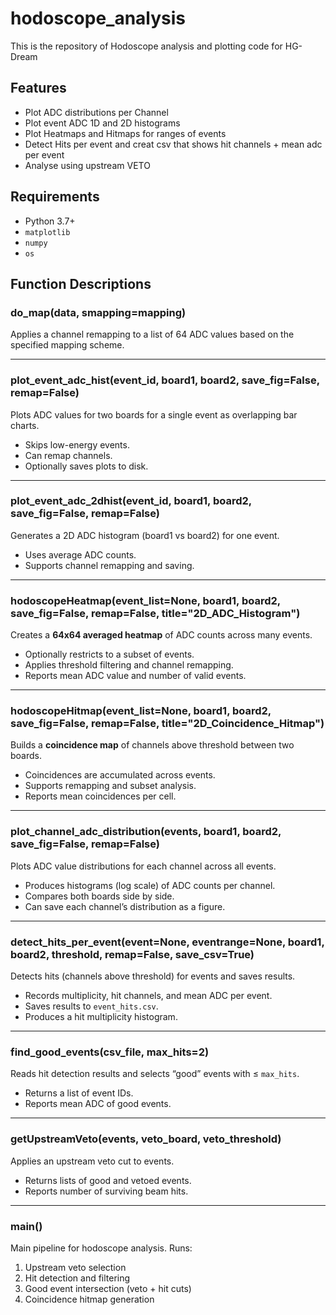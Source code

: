 # hodoscope_analysis
This is the repository of Hodoscope analysis and plotting code for HG-Dream 
## Features

- Plot ADC distributions per Channel
- Plot event ADC 1D and 2D histograms
- Plot Heatmaps and Hitmaps for ranges of events
- Detect Hits per event and creat csv that shows hit channels + mean adc per event
- Analyse using upstream VETO 
## Requirements

- Python 3.7+
- `matplotlib`
- `numpy`
- `os`
## Function Descriptions

### do_map(data, smapping=mapping)
Applies a channel remapping to a list of 64 ADC values based on the specified mapping scheme.

---

### plot_event_adc_hist(event_id, board1, board2, save_fig=False, remap=False)
Plots ADC values for two boards for a single event as overlapping bar charts.  
- Skips low-energy events.  
- Can remap channels.  
- Optionally saves plots to disk.

---

### plot_event_adc_2dhist(event_id, board1, board2, save_fig=False, remap=False)
Generates a 2D ADC histogram (board1 vs board2) for one event.  
- Uses average ADC counts.  
- Supports channel remapping and saving.

---

### hodoscopeHeatmap(event_list=None, board1, board2, save_fig=False, remap=False, title="2D_ADC_Histogram")
Creates a **64x64 averaged heatmap** of ADC counts across many events.  
- Optionally restricts to a subset of events.  
- Applies threshold filtering and channel remapping.  
- Reports mean ADC value and number of valid events.

---

### hodoscopeHitmap(event_list=None, board1, board2, save_fig=False, remap=False, title="2D_Coincidence_Hitmap")
Builds a **coincidence map** of channels above threshold between two boards.  
- Coincidences are accumulated across events.  
- Supports remapping and subset analysis.  
- Reports mean coincidences per cell.

---

### plot_channel_adc_distribution(events, board1, board2, save_fig=False, remap=False)
Plots ADC value distributions for each channel across all events.  
- Produces histograms (log scale) of ADC counts per channel.  
- Compares both boards side by side.  
- Can save each channel’s distribution as a figure.

---

### detect_hits_per_event(event=None, eventrange=None, board1, board2, threshold, remap=False, save_csv=True)
Detects hits (channels above threshold) for events and saves results.  
- Records multiplicity, hit channels, and mean ADC per event.  
- Saves results to `event_hits.csv`.  
- Produces a hit multiplicity histogram.

---

### find_good_events(csv_file, max_hits=2)
Reads hit detection results and selects “good” events with ≤ `max_hits`.  
- Returns a list of event IDs.  
- Reports mean ADC of good events.

---

### getUpstreamVeto(events, veto_board, veto_threshold)
Applies an upstream veto cut to events.  
- Returns lists of good and vetoed events.  
- Reports number of surviving beam hits.

---

### main()
Main pipeline for hodoscope analysis. Runs:  
1. Upstream veto selection  
2. Hit detection and filtering  
3. Good event intersection (veto + hit cuts)  
4. Coincidence hitmap generation  
